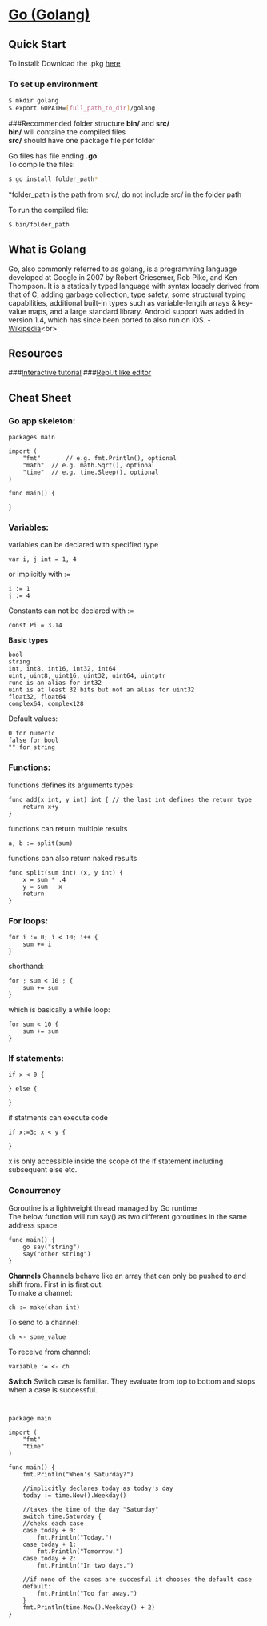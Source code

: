 # [Go (Golang)](https://golang.org)


## Quick Start

To install: Download the .pkg [here](https://golang.org/dl/)

### To set up environment
```bash
$ mkdir golang
$ export GOPATH=[full_path_to_dir]/golang
```

###Recommended folder structure
**bin/** and **src/**<br>
**bin/** will containe the compiled files<br>
**src/** should have one package file per folder

Go files has file ending **.go**<br>
To compile the files:<br>
```bash
$ go install folder_path*
```
*folder_path is the path from src/, do not include src/ in the folder path


To run the compiled file:
```bash
$ bin/folder_path
```

## What is Golang

Go, also commonly referred to as golang, is a programming language developed at Google in 2007 by Robert Griesemer, Rob Pike, and Ken Thompson. It is a statically typed language with syntax loosely derived from that of C, adding garbage collection, type safety, some structural typing capabilities, additional built-in types such as variable-length arrays & key-value maps, and a large standard library.
Android support was added in version 1.4, which has since been ported to also run on iOS. - [Wikipedia](https://en.wikipedia.org/wiki/Go_(programming_language))<br>

## Resources
###[Interactive tutorial](https://tour.golang.org/welcome/1)
###[Repl.it like editor](http://play.golang.org/)


## Cheat Sheet
### Go app skeleton:
```
packages main

import (
	"fmt"		// e.g. fmt.Println(), optional
	"math"	// e.g. math.Sqrt(), optional
	"time"	// e.g. time.Sleep(), optional
)

func main() {
	
}
```
### Variables:
variables can be declared with specified type
```
var i, j int = 1, 4
```
or implicitly with :=
```
i := 1
j := 4
```
Constants can not be declared with :=
```
const Pi = 3.14
```
**Basic types**
```
bool
string
int, int8, int16, int32, int64
uint, uint8, uint16, uint32, uint64, uintptr
rune is an alias for int32
uint is at least 32 bits but not an alias for uint32
float32, float64
complex64, complex128
```
Default values:
```
0 for numeric
false for bool
"" for string
```

### Functions:
functions defines its arguments types:<br>
```
func add(x int, y int) int { // the last int defines the return type
	return x+y
}
```

functions can return multiple results
```
a, b := split(sum)
```

functions can also return naked results
```
func split(sum int) (x, y int) {
	x = sum * .4
	y = sum - x
	return
}
```

### For loops:
```
for i := 0; i < 10; i++ {
	sum += i
}
```
shorthand:
```
for ; sum < 10 ; {
	sum += sum
}
```
which is basically a while loop:
```
for sum < 10 {
	sum += sum
}
```
### If statements:
```
if x < 0 {
	
} else {
	
}
```
if statments can execute code
```
if x:=3; x < y {
	
}
```
x is only accessible inside the scope of the if statement including subsequent else etc.

### Concurrency
Goroutine is a lightweight thread managed by Go runtime<br>
The below function will run say() as two different goroutines in the same address space
```
func main() {
	go say("string")
	say("other string")
}
```
**Channels**
Channels behave like an array that can only be pushed to and shift from. First in is first out. <br>
To make a channel:
```
ch := make(chan int)
```
To send to a channel:
```
ch <- some_value
```
To receive from channel:
```
variable := <- ch
```
**Switch**
Switch case is familiar. They evaluate from top to bottom and stops when a case is successful.

```


package main

import (
	"fmt"
	"time"
)

func main() {
	fmt.Println("When's Saturday?")
	
	//implicitly declares today as today's day
	today := time.Now().Weekday()
	
	//takes the time of the day "Saturday"
	switch time.Saturday {
	//cheks each case
	case today + 0:
		fmt.Println("Today.")
	case today + 1:
		fmt.Println("Tomorrow.")
	case today + 2:
		fmt.Println("In two days.")
		
	//if none of the cases are succesful it chooses the default case
	default:
		fmt.Println("Too far away.")
	}
	fmt.Println(time.Now().Weekday() + 2)
}


```





